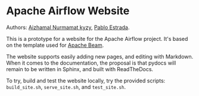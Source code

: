 # Apache Airflow Website

Authors: [Aizhamal Nurmamat kyzy](http://github.com/aijamalnk), [Pablo Estrada](http://github.com/pabloem).

This is a prototype for a website for the Apache Airflow project. It's based
on the template used for [Apache Beam](http://beam.apache.org).

The website supports easily adding new pages, and editing with Markdown.
When it comes to the documentation, the proposal is that pydocs will remain
to be written in Sphinx, and built with ReadTheDocs.

To try, build and test the website locally, try the provided scripts: `build_site.sh`, `serve_site.sh`, and `test_site.sh`.
